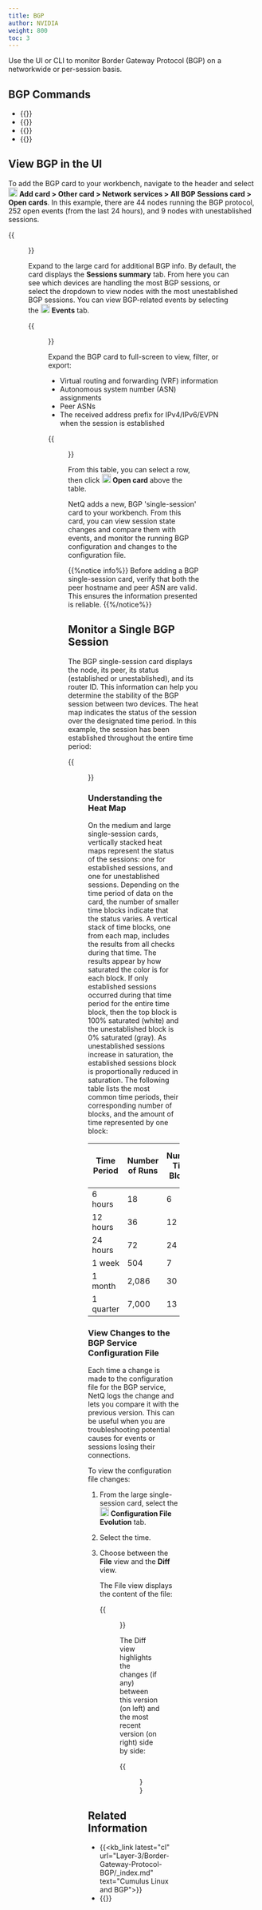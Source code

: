 ```yaml
---
title: BGP
author: NVIDIA
weight: 800
toc: 3
---
```

Use the UI or CLI to monitor Border Gateway Protocol (BGP) on a networkwide or per-session basis. 
## BGP Commands

- {{<link title="show/#netq-show-bgp" text="netq show bgp">}}
- {{<link title="check/#netq-check-bgp" text="netq check bgp">}}
- {{<link title="show/#netq-show-events" text="netq show events message_type bgp">}}
- {{<link title="show/#netq-show-events-config" text="netq show events-config message_type bgp">}}

## View BGP in the UI

To add the BGP card to your workbench, navigate to the header and select <img src="https://icons.cumulusnetworks.com/44-Entertainment-Events-Hobbies/02-Card-Games/card-game-diamond.svg" height="18" width="18"/> **Add card&nbsp;<span aria-label="and then">></span> Other card&nbsp;<span aria-label="and then">></span> Network services&nbsp;<span aria-label="and then">></span> All BGP Sessions card&nbsp;<span aria-label="and then">></span> Open cards**. In this example, there are 44 nodes running the BGP protocol, 252 open events (from the last 24 hours), and 9 nodes with unestablished sessions.

{{<figure src="/images/netq/med-bgp-490.png" alt="" width="200" >}}

Expand to the large card for additional BGP info. By default, the card displays the **Sessions summary** tab. From here you can see which devices are handling the most BGP sessions, or select the dropdown to view nodes with the most unestablished BGP sessions. You can view BGP-related events by selecting the <img src="https://icons.cumulusnetworks.com/01-Interface-Essential/20-Alert/alarm-bell.svg" height="18" width="18"/> **Events** tab.

{{<figure src="/images/netq/bgp-large-490.png" alt="" width="650">}}

Expand the BGP card to full-screen to view, filter, or export:

- Virtual routing and forwarding (VRF) information
- Autonomous system number (ASN) assignments
- Peer ASNs
- The received address prefix for IPv4/IPv6/EVPN when the session is established

{{<figure src="/images/netq/bgp-fullscreen-card-450.png" alt="" width="1100">}}

From this table, you can select a row, then click <img src="https://icons.cumulusnetworks.com/44-Entertainment-Events-Hobbies/02-Card-Games/card-game-diamond.svg" height="18" width="18"/> **Open card** above the table.

NetQ adds a new, BGP 'single-session' card to your workbench. From this card, you can view session state changes and compare them with events, and monitor the running BGP configuration and changes to the configuration file.

{{%notice info%}}
Before adding a BGP single-session card, verify that both the peer hostname and peer ASN are valid. This ensures the information presented is reliable.
{{%/notice%}}

## Monitor a Single BGP Session

The BGP single-session card displays the node, its peer, its status (established or unestablished), and its router ID. This information can help you determine the stability of the BGP session between two devices. The heat map indicates the status of the session over the designated time period. In this example, the session has been established throughout the entire time period:

{{<figure src="/images/netq/bgp-single-450.png" width="200">}}

### Understanding the Heat Map

On the medium and large single-session cards, vertically stacked heat maps represent the status of the sessions: one for established sessions, and one for unestablished sessions. Depending on the time period of data on the card, the number of smaller time blocks indicate that the status varies. A vertical stack of time blocks, one from each map, includes the results from all checks during that time. The results appear by how saturated the color is for each block. If only established sessions occurred during that time period for the entire time block, then the top block is 100% saturated (white) and the unestablished block is 0% saturated (gray). As unestablished sessions increase in saturation, the established sessions block is proportionally reduced in saturation. The following table lists the most common time periods, their corresponding number of blocks, and the amount of time represented by one block:

| Time Period | Number of Runs | Number Time Blocks | Amount of Time in Each Block |
| ----------- | -------------- | ------------------ | ---------------------------- |
| 6 hours     | 18             | 6                  | 1 hour                       |
| 12 hours    | 36             | 12                 | 1 hour                       |
| 24 hours    | 72             | 24                 | 1 hour                       |
| 1 week      | 504            | 7                  | 1 day                        |
| 1 month     | 2,086          | 30                 | 1 day                        |
| 1 quarter   | 7,000          | 13                 | 1 week                       |


### View Changes to the BGP Service Configuration File

Each time a change is made to the configuration file for the BGP service, NetQ logs the change and lets you compare it with the previous version. This can be useful when you are troubleshooting potential causes for events or sessions losing their connections.

To view the configuration file changes:

1. From the large single-session card, select the <img src="https://icons.cumulusnetworks.com/16-Files-Folders/01-Common-Files/common-file-settings-1.svg" height="18" width="18"/> **Configuration File Evolution** tab.

2. Select the time.

3. Choose between the **File** view and the **Diff** view.

    The File view displays the content of the file:

    {{<figure src="/images/netq/bgp-file-view-450.png" width="600">}}

    The Diff view highlights the changes (if any) between this version (on left) and the most recent version (on right) side by side:

    {{<figure src="/images/netq/bgp-diff-view-450.png" width="600">}}

## Related Information

- {{<kb_link latest="cl" url="Layer-3/Border-Gateway-Protocol-BGP/_index.md" text="Cumulus Linux and BGP">}}
- {{<link title="Switches" text="Monitor Switches">}}
